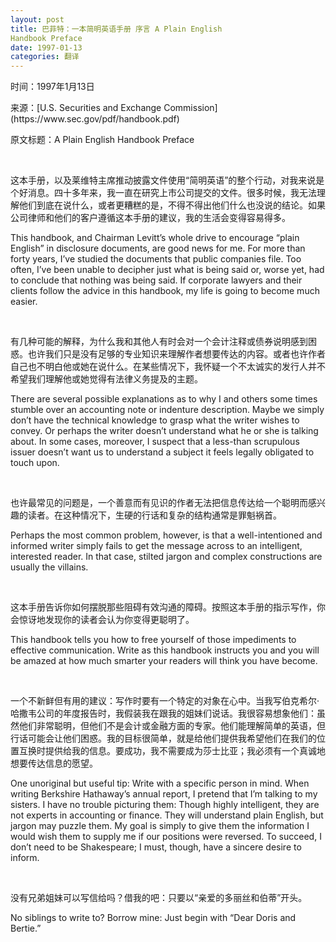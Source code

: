 ```yaml
---
layout: post
title: 巴菲特：一本简明英语手册 序言 A Plain English 
Handbook Preface
date: 1997-01-13
categories: 翻译
---
```


<p class="small">时间：1997年1月13日</p>
<p class="small">来源：[U.S. Securities and Exchange Commission](https://www.sec.gov/pdf/handbook.pdf)</p>
<p class="small">原文标题：A Plain English 
Handbook Preface </p>

<br>

这本手册，以及莱维特主席推动披露文件使用“简明英语”的整个行动，对我来说是个好消息。四十多年来，我一直在研究上市公司提交的文件。很多时候，我无法理解他们到底在说什么，或者更糟糕的是，不得不得出他们什么也没说的结论。如果公司律师和他们的客户遵循这本手册的建议，我的生活会变得容易得多。

This handbook, and Chairman Levitt’s whole drive to encourage “plain English” in disclosure documents, are good news for me. For more than forty years, I’ve studied the documents that public companies file. Too often, I’ve been unable to decipher just what is being said or, worse yet, had to conclude that nothing was being said. If corporate lawyers and their clients follow the advice in this handbook, my life is going to become much easier.

<br>

有几种可能的解释，为什么我和其他人有时会对一个会计注释或债券说明感到困惑。也许我们只是没有足够的专业知识来理解作者想要传达的内容。或者也许作者自己也不明白他或她在说什么。在某些情况下，我怀疑一个不太诚实的发行人并不希望我们理解他或她觉得有法律义务提及的主题。

There are several possible explanations as to why I and others some­ times stumble over an accounting note or indenture description. Maybe we simply don’t have the technical knowledge to grasp what the writer wishes to convey. Or perhaps the writer doesn’t understand what he or she is talking about. In some cases, moreover, I suspect that a less-than­ scrupulous issuer doesn’t want us to understand a subject it feels legally obligated to touch upon.

<br>

也许最常见的问题是，一个善意而有见识的作者无法把信息传达给一个聪明而感兴趣的读者。在这种情况下，生硬的行话和复杂的结构通常是罪魁祸首。

Perhaps the most common problem, however, is that a well-intentioned and informed writer simply fails to get the message across to an intelligent, interested reader. In that case, stilted jargon and complex constructions are usually the villains.

<br>

这本手册告诉你如何摆脱那些阻碍有效沟通的障碍。按照这本手册的指示写作，你会惊讶地发现你的读者会认为你变得更聪明了。

This handbook tells you how to free yourself of those impediments to effective communication. Write as this handbook instructs you and you will be amazed at how much smarter your readers will think you have become.

<br>

一个不新鲜但有用的建议：写作时要有一个特定的对象在心中。当我写伯克希尔·哈撒韦公司的年度报告时，我假装我在跟我的姐妹们说话。我很容易想象他们：虽然他们非常聪明，但他们不是会计或金融方面的专家。他们能理解简单的英语，但行话可能会让他们困惑。我的目标很简单，就是给他们提供我希望他们在我们的位置互换时提供给我的信息。要成功，我不需要成为莎士比亚；我必须有一个真诚地想要传达信息的愿望。

One unoriginal but useful tip: Write with a specific person in mind. When writing Berkshire Hathaway’s annual report, I pretend that I’m talking to my sisters. I have no trouble picturing them: Though highly intelligent, they are not experts in accounting or finance. They will understand plain English, but jargon may puzzle them. My goal is simply to give them the information I would wish them to supply me if our positions were reversed. To succeed, I don’t need to be Shakespeare; I must, though, have a sincere desire to inform.

<br>

没有兄弟姐妹可以写信给吗？借我的吧：只要以“亲爱的多丽丝和伯蒂”开头。

No siblings to write to? Borrow mine: Just begin with “Dear Doris and Bertie.” 